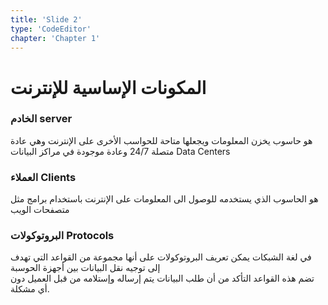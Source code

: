 ---
title: 'Slide 2'type: 'CodeEditor'chapter: 'Chapter 1'---

# المكونات الإساسية للإنترنت
### الخادم server
هو حاسوب يخزن المعلومات ويجعلها متاحة للحواسب الأخرى على الإنترنت وهي عادة متصلة 24/7 وعادة موجودة في مراكز البيانات Data Centers

### العملاء Clients
هو الحاسوب الذي يستخدمه للوصول الى المعلومات على الإنترنت باستخدام برامج مثل متصفحات الويب

### البروتوكولات Protocols
في لغة الشبكات يمكن تعريف البروتوكولات على أنها مجموعة من القواعد التي تهدف إلى توجيه نقل البيانات بين أجهزة الحوسبة
<br>
تضم هذه القواعد التأكد من أن طلب البيانات يتم إرساله وإستلامه من قبل العميل دون أي مشكلة.